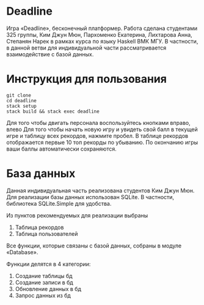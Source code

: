 # Deadline
Игра «Deadline», бесконечный платформер. Работа сделана студентами 325 группы, Ким Джун Мюн, Пархоменко Екатерина, Лихтарова Анна, Степанян Нарек в рамках курса по языку Haskell ВМК МГУ. В частности, в данной ветви для индивидуальной части рассматривается взаимодействие с базой данных.

# Инструкция для пользования

```
git clone
cd deadline
stack setup
stack build && stack exec deadline
```

Для того чтобы двигать персонала воспользуйтесь кнопками вправо, влево
Для того чтобы начать новую игру и увидеть свой балл в текущей игре и таблицу всех рекордов, нажмите пробел. В таблице рекордов отображается первые 10 топ рекорды по убыванию.
По окончанию игры ваши баллы автоматически сохраняются.

# База данных
Данная индивидуальная часть реализована студентов Ким Джун Мюн. Для реализации базы данных использован SQLite. В частности, библиотека SQLite.Simple для удобства. 

Из пунктов рекомендуемых для реализации выбраны 

1) Таблица рекордов 
2) Таблица пользователей

Все функции, которые связаны с базой данных, собраны в модуле «Database».

Функции делятся в 4 категории:

1) Создание таблицы бд
2) Создание записи в бд
3) Обновление данных в бд
4) Запрос данных из бд
